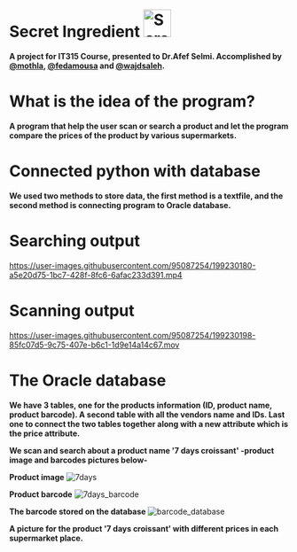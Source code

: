 # Secret Ingredient <img width="50" alt="Screen Shot 2022-11-01 at 12 42 43 AM" src="https://user-images.githubusercontent.com/94991403/199116062-5634eec0-4335-4c4d-b933-b1bd625b8d5a.png">
**A project for IT315 Course, presented to Dr.Afef Selmi. Accomplished by [@mothla](https://github.com/mothla), [@fedamousa](https://github.com/fedamousa) and [@wajdsaleh](https://github.com/wajdsaleh).**
# What is the idea of the program?
**A program that help the user scan or search a product and let the program compare the prices of the product by various supermarkets.**
# Connected python with database
**We used two methods to store data, the first method is a textfile, and the second method is connecting program to Oracle database.**

# Searching output





https://user-images.githubusercontent.com/95087254/199230180-a5e20d75-1bc7-428f-8fc6-6afac233d391.mp4




# Scanning output



https://user-images.githubusercontent.com/95087254/199230198-85fc07d5-9c75-407e-b6c1-1d9e14a14c67.mov



# The Oracle database
**We have 3 tables, one for the products information (ID, product name, product barcode). A second table with all the vendors name and IDs. Last one to connect the two tables together along with a new attribute which is the price attribute.**

**We scan and search about a product name '7 days croissant' -product image and barcodes pictures below-**

**Product image**
![7days](https://user-images.githubusercontent.com/74684120/199228883-f7693434-67a9-42a5-8949-fd8acbe93e46.png)

**Product barcode**
![7days_barcode](https://user-images.githubusercontent.com/74684120/199229055-1119b091-f597-481f-a6bc-b35cba0e5f7f.jpeg)


**The barcode stored on the database**
![barcode_database](https://user-images.githubusercontent.com/74684120/199229890-545ad887-e542-4d69-847a-aa7c06f5fba3.png)


**A picture for the product '7 days croissant' with different prices in each supermarket place.**
